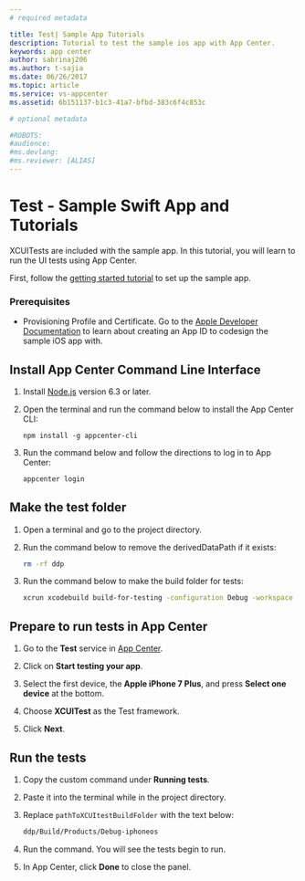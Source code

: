 ```yaml
---
# required metadata

title: Test| Sample App Tutorials
description: Tutorial to test the sample ios app with App Center.
keywords: app center
author: sabrinaj206
ms.author: t-sajia
ms.date: 06/26/2017
ms.topic: article
ms.service: vs-appcenter
ms.assetid: 6b151137-b1c3-41a7-bfbd-383c6f4c853c

# optional metadata

#ROBOTS:
#audience:
#ms.devlang:
#ms.reviewer: [ALIAS]
---
```


# Test - Sample Swift App and Tutorials

XCUITests are included with the sample app. In this tutorial, you will learn to run the UI tests using App Center.

First, follow the [getting started tutorial](getting-started.md) to set up the sample app.

### Prerequisites
- Provisioning Profile and Certificate. Go to the [Apple Developer Documentation](https://developer.apple.com/library/content/documentation/IDEs/Conceptual/AppDistributionGuide/MaintainingProfiles/MaintainingProfiles.html) to learn about creating an App ID to codesign the sample iOS app with.

## Install App Center Command Line Interface

1. Install [Node.js](https://nodejs.org/en/) version 6.3 or later.
2. Open the terminal and run the command below to install the App Center CLI:

   ```shell
   npm install -g appcenter-cli
   ```

3. Run the command below and follow the directions to log in to App Center:

   ```bash
   appcenter login
   ```  

## Make the test folder
1. Open a terminal and go to the project directory.

2. Run the command below to remove the derivedDataPath if it exists:

   ```bash
   rm -rf ddp
   ```

3. Run the command below to make the build folder for tests:

   ```bash
   xcrun xcodebuild build-for-testing -configuration Debug -workspace sampleapp-ios-swift.xcworkspace -sdk iphoneos -scheme sampleapp-ios-swift -derivedDataPath ddp
   ```  

## Prepare to run tests in App Center

1. Go to the **Test** service in [App Center](https://appcenter.ms/apps).

2. Click on **Start testing your app**.

3. Select the first device, the **Apple iPhone 7 Plus**, and press **Select one device** at the bottom.

4. Choose **XCUITest** as the Test framework.

5. Click **Next**.  


## Run the tests

1. Copy the custom command under **Running tests**.

2. Paste it into the terminal while in the project directory.

3. Replace ```pathToXCUItestBuildFolder``` with the text below:

   ```bash
   ddp/Build/Products/Debug-iphoneos
   ```

4. Run the command. You will see the tests begin to run.

5. In App Center, click **Done** to close the panel.
